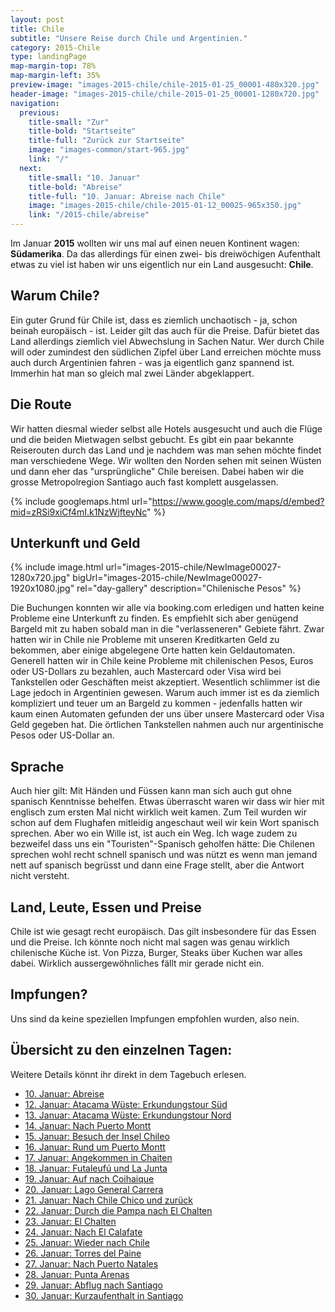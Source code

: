 ```yaml
---
layout: post
title: Chile
subtitle: "Unsere Reise durch Chile und Argentinien."
category: 2015-Chile
type: landingPage
map-margin-top: 78%
map-margin-left: 35%
preview-image: "images-2015-chile/chile-2015-01-25_00001-480x320.jpg"
header-image: "images-2015-chile/chile-2015-01-25_00001-1280x720.jpg"
navigation:
  previous:
    title-small: "Zur"
    title-bold: "Startseite"
    title-full: "Zurück zur Startseite"
    image: "images-common/start-965.jpg"
    link: "/"
  next:
    title-small: "10. Januar"
    title-bold: "Abreise"
    title-full: "10. Januar: Abreise nach Chile"
    image: "images-2015-chile/chile-2015-01-12_00025-965x350.jpg"
    link: "/2015-chile/abreise"
---
```

Im Januar __2015__ wollten wir uns mal auf einen neuen Kontinent wagen: __Südamerika__. Da das allerdings für einen zwei- bis dreiwöchigen Aufenthalt etwas zu viel ist haben wir uns eigentlich nur ein Land ausgesucht: __Chile__.

## Warum Chile?
Ein guter Grund für Chile ist, dass es ziemlich unchaotisch - ja, schon beinah europäisch - ist. Leider gilt das auch für die Preise. Dafür bietet das Land allerdings ziemlich viel Abwechslung in Sachen Natur.
Wer durch Chile will oder zumindest den südlichen Zipfel über Land erreichen möchte muss auch durch Argentinien fahren - was ja eigentlich ganz spannend ist. Immerhin hat man so gleich mal zwei Länder abgeklappert.

## Die Route
Wir hatten diesmal wieder selbst alle Hotels ausgesucht und auch die Flüge und die beiden Mietwagen selbst gebucht. Es gibt ein paar bekannte Reiserouten durch das Land und je nachdem was man sehen möchte findet man verschiedene Wege.
Wir wollten den Norden sehen mit seinen Wüsten und dann eher das "ursprüngliche" Chile bereisen. Dabei haben wir die grosse Metropolregion Santiago auch fast komplett ausgelassen.

{% include googlemaps.html url="https://www.google.com/maps/d/embed?mid=zRSi9xiCf4mI.k1NzWjfteyNc" %}

## Unterkunft und Geld

{% include image.html url="images-2015-chile/NewImage00027-1280x720.jpg" bigUrl="images-2015-chile/NewImage00027-1920x1080.jpg" rel="day-gallery" description="Chilenische Pesos" %}

Die Buchungen konnten wir alle via booking.com erledigen und hatten keine Probleme eine Unterkunft zu finden. Es empfiehlt sich aber genügend Bargeld mit zu haben sobald man in die "verlasseneren" Gebiete fährt. Zwar hatten wir in Chile nie Probleme mit unseren Kreditkarten Geld zu bekommen, aber einige abgelegene Orte hatten kein Geldautomaten. Generell hatten wir in Chile keine Probleme mit chilenischen Pesos, Euros oder US-Dollars zu bezahlen, auch Mastercard oder Visa wird bei Tankstellen oder Geschäften meist akzeptiert.
Wesentlich schlimmer ist die Lage jedoch in Argentinien gewesen. Warum auch immer ist es da ziemlich kompliziert und teuer um an Bargeld zu kommen - jedenfalls hatten wir kaum einen Automaten gefunden der uns über unsere Mastercard oder Visa Geld gegeben hat. Die örtlichen Tankstellen nahmen auch nur argentinische Pesos oder US-Dollar an.

## Sprache
Auch hier gilt: Mit Händen und Füssen kann man sich auch gut ohne spanisch Kenntnisse behelfen. Etwas überrascht waren wir dass wir hier mit englisch zum ersten Mal nicht wirklich weit kamen. Zum Teil wurden wir schon auf dem Flughafen mitleidig angeschaut weil wir kein Wort spanisch sprechen. Aber wo ein Wille ist, ist auch ein Weg. Ich wage zudem zu bezweifel dass uns ein "Touristen"-Spanisch geholfen hätte: Die Chilenen sprechen wohl recht schnell spanisch und was nützt es wenn man jemand nett auf spanisch begrüsst und dann eine Frage stellt, aber die Antwort nicht versteht.

## Land, Leute, Essen und Preise
Chile ist wie gesagt recht europäisch. Das gilt insbesondere für das Essen und die Preise. Ich könnte noch nicht mal sagen was genau wirklich chilenische Küche ist. Von Pizza, Burger, Steaks über Kuchen war alles dabei. Wirklich aussergewöhnliches fällt mir gerade nicht ein.

## Impfungen?
Uns sind da keine speziellen Impfungen empfohlen wurden, also nein.

## Übersicht zu den einzelnen Tagen:

Weitere Details könnt ihr direkt in dem Tagebuch erlesen.

* [10. Januar: Abreise](/2015-chile/abreise)
* [12. Januar: Atacama Wüste: Erkundungstour Süd](/2015-chile/atacama-sued)
* [13. Januar: Atacama Wüste: Erkundungstour Nord](/2015-chile/atacama-nord)
* [14. Januar: Nach Puerto Montt](/2015-chile/puerto-montt)
* [15. Januar: Besuch der Insel Chileo](/2015-chile/insel-chileo)
* [16. Januar: Rund um Puerto Montt](/2015-chile/puerto-montt-umgebung)
* [17. Januar: Angekommen in Chaiten](/2015-chile/chaiten)
* [18. Januar: Futaleufú und La Junta](/2015-chile/futaleufu-und-la-junta)
* [19. Januar: Auf nach Coihaique](/2015-chile/coihaique)
* [20. Januar: Lago General Carrera](/2015-chile/lago-general)
* [21. Januar: Nach Chile Chico und zurück](/2015-chile/chile-chico)
* [22. Januar: Durch die Pampa nach El Chalten](/2015-chile/el-chalten)
* [23. Januar: El Chalten](/2015-chile/el-chalten-gletscher)
* [24. Januar: Nach El Calafate](/2015-chile/el-calafate)
* [25. Januar: Wieder nach Chile](/2015-chile/torres-del-paine)
* [26. Januar: Torres del Paine](/2015-chile/torres-del-paine-tag)
* [27. Januar: Nach Puerto Natales](/2015-chile/puerto-natales)
* [28. Januar: Punta Arenas](/2015-chile/punta-arenas)
* [29. Januar: Abflug nach Santiago](/2015-chile/nach-santiago)
* [30. Januar: Kurzaufenthalt in Santiago](/2015-chile/santiago-und-nach-hause)
